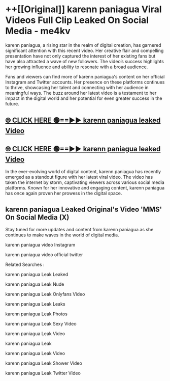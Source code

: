 # ++[[Original]] karenn paniagua Viral Videos Full Clip Leaked On Social Media - me4kv<br>

karenn paniagua, a rising star in the realm of digital creation, has garnered significant attention with this recent video. Her creative flair and compelling presentation have not only captured the interest of her existing fans but have also attracted a wave of new followers. The video’s success highlights her growing influence and ability to resonate with a broad audience.

Fans and viewers can find more of karenn paniagua's content on her official Instagram and Twitter accounts. Her presence on these platforms continues to thrive, showcasing her talent and connecting with her audience in meaningful ways. The buzz around her latest video is a testament to her impact in the digital world and her potential for even greater success in the future.


## [🌐 CLICK HERE 🟢==►► karenn paniagua leaked Video ](https://onlyclips.site?title=karenn_paniagua&ref=git)

## [🌐 CLICK HERE 🟢==►► karenn paniagua leaked Video ](https://onlyclips.site?title=karenn_paniagua&ref=git)


In the ever-evolving world of digital content, karenn paniagua has recently emerged as a standout figure with her latest viral video. The video has taken the internet by storm, captivating viewers across various social media platforms. Known for her innovative and engaging content, karenn paniagua has once again proven her prowess in the digital space.



## karenn paniagua L𝚎aked Original's Video 'MMS' On Social Media (X)


Stay tuned for more updates and content from karenn paniagua as she continues to make waves in the world of digital media.

karenn paniagua video Instagram

karenn paniagua video official twitter


Related Searches :

karenn paniagua Leak Leaked

karenn paniagua Leak Nude

karenn paniagua Leak Onlyfans Video

karenn paniagua Leak Leaks

karenn paniagua Leak Photos

karenn paniagua Leak Sexy Video

karenn paniagua Leak Video

karenn paniagua Leak

karenn paniagua Leak Video

karenn paniagua Leak Shower Video

karenn paniagua Leak Twitter Video


